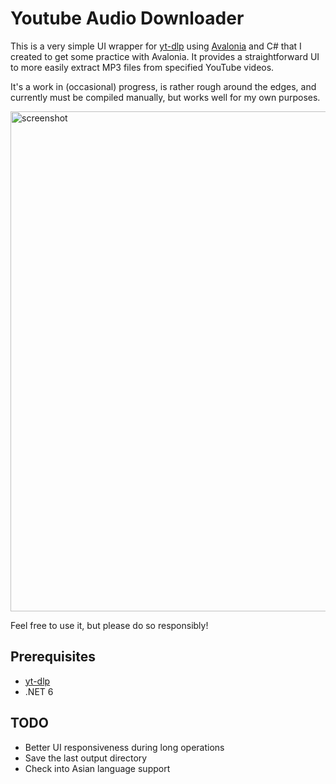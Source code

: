 # Youtube Audio Downloader

This is a very simple UI wrapper for [yt-dlp](https://github.com/yt-dlp/yt-dlp) using [Avalonia](https://avaloniaui.net/) and C# that I created to get some practice with Avalonia. It provides a straightforward UI to more easily extract MP3 files from specified YouTube videos.

It's a work in (occasional) progress, is rather rough around the edges, and currently must be compiled manually, but works well for my own purposes.

<img width="800" alt="screenshot" src="https://user-images.githubusercontent.com/50596087/176416234-51373254-639d-4815-b17a-bcac0946b7ad.png">

Feel free to use it, but please do so responsibly!

## Prerequisites
- [yt-dlp](https://github.com/yt-dlp/yt-dlp)
- .NET 6

## TODO

- Better UI responsiveness during long operations
- Save the last output directory
- Check into Asian language support
